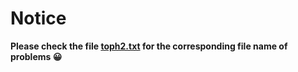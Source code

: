 # Notice
**Please check the file [toph2.txt](https://github.com/fahad69/my-competitive-progamming/blob/master/toph/description/toph2.txt) for the corresponding file name of problems :grinning:**
